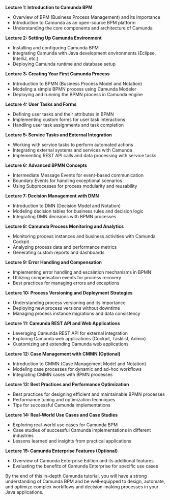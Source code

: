 
**Lecture 1: Introduction to Camunda BPM**
- Overview of BPM (Business Process Management) and its importance
- Introduction to Camunda as an open-source BPM platform
- Understanding the core components and architecture of Camunda

**Lecture 2: Setting Up Camunda Environment**
- Installing and configuring Camunda BPM
- Integrating Camunda with Java development environments (Eclipse, IntelliJ, etc.)
- Deploying Camunda runtime and database setup

**Lecture 3: Creating Your First Camunda Process**
- Introduction to BPMN (Business Process Model and Notation)
- Modeling a simple BPMN process using Camunda Modeler
- Deploying and running the BPMN process in Camunda engine

**Lecture 4: User Tasks and Forms**
- Defining user tasks and their attributes in BPMN
- Implementing custom forms for user task interactions
- Handling user task assignments and task completion

**Lecture 5: Service Tasks and External Integration**
- Working with service tasks to perform automated actions
- Integrating external systems and services with Camunda
- Implementing REST API calls and data processing with service tasks

**Lecture 6: Advanced BPMN Concepts**
- Intermediate Message Events for event-based communication
- Boundary Events for handling exceptional scenarios
- Using Subprocesses for process modularity and reusability

**Lecture 7: Decision Management with DMN**
- Introduction to DMN (Decision Model and Notation)
- Modeling decision tables for business rules and decision logic
- Integrating DMN decisions with BPMN processes

**Lecture 8: Camunda Process Monitoring and Analytics**
- Monitoring process instances and business activities with Camunda Cockpit
- Analyzing process data and performance metrics
- Generating custom reports and dashboards

**Lecture 9: Error Handling and Compensation**
- Implementing error handling and escalation mechanisms in BPMN
- Utilizing compensation events for process recovery
- Best practices for managing errors and exceptions

**Lecture 10: Process Versioning and Deployment Strategies**
- Understanding process versioning and its importance
- Deploying new process versions without downtime
- Managing process instance migrations and data consistency

**Lecture 11: Camunda REST API and Web Applications**
- Leveraging Camunda REST API for external integration
- Exploring Camunda web applications (Cockpit, Tasklist, Admin)
- Customizing and extending Camunda web applications

**Lecture 12: Case Management with CMMN (Optional)**
- Introduction to CMMN (Case Management Model and Notation)
- Modeling case processes for dynamic and ad-hoc workflows
- Integrating CMMN cases with BPMN processes

**Lecture 13: Best Practices and Performance Optimization**
- Best practices for designing efficient and maintainable BPMN processes
- Performance tuning and optimization techniques
- Tips for successful Camunda implementations

**Lecture 14: Real-World Use Cases and Case Studies**
- Exploring real-world use cases for Camunda BPM
- Case studies of successful Camunda implementations in different industries
- Lessons learned and insights from practical applications

**Lecture 15: Camunda Enterprise Features (Optional)**
- Overview of Camunda Enterprise Edition and its additional features
- Evaluating the benefits of Camunda Enterprise for specific use cases

By the end of this in-depth Camunda tutorial, you will have a strong understanding of Camunda BPM and be well-equipped to design, automate, and optimize complex workflows and decision-making processes in your Java applications.